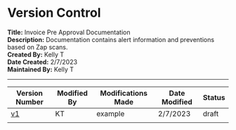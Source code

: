 # Version Control
**Title:** Invoice Pre Approval Documentation\
**Description:** Documentation contains alert information and preventions based on Zap scans.\
**Created By:** Kelly T\
**Date Created:** 2/7/2023\
**Maintained By:** Kelly T
***

| Version Number | Modified By | Modifications Made | Date Modified | Status |
| ------------------- | ----------- | ------------------------------ | ----------- | ----------- |
| [v1](https://github.com/KellyTTan/Documentation/blob/main/col-ordering/zap/documentation/colordering_documentation.md) | KT | example| 2/7/2023 | draft |
| |  |  |  |  | |
